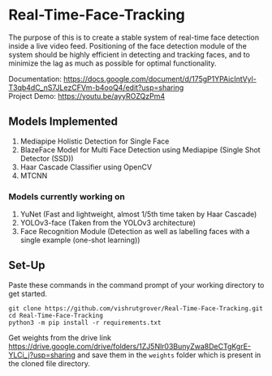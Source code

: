 # Real-Time-Face-Tracking
The purpose of this is to create a stable system of real-time face detection inside a live video feed. Positioning of the face detection module of the system should be highly efficient in detecting and tracking faces, and to minimize the lag as much as possible for optimal functionality.

Documentation: https://docs.google.com/document/d/175gP1YPAicIntVyl-T3qb4dC_nS7JLezCFVm-b4ooQ4/edit?usp=sharing
<br>
Project Demo: https://youtu.be/ayyROZQzPm4
<br>

## Models Implemented
1) Mediapipe Holistic Detection for Single Face
2) BlazeFace Model for Multi Face Detection using Mediapipe (Single Shot Detector (SSD))
3) Haar Cascade Classifier using OpenCV
4) MTCNN

### Models currently working on
1) YuNet (Fast and lightweight, almost 1/5th time taken by Haar Cascade)
2) YOLOv3-face (Taken from the YOLOv3 architecture)
3) Face Recognition Module (Detection as well as labelling faces with a single example (one-shot learning))

## Set-Up
Paste these commands in the command prompt of your working directory to get started.
~~~
git clone https://github.com/vishrutgrover/Real-Time-Face-Tracking.git
cd Real-Time-Face-Tracking
python3 -m pip install -r requirements.txt
~~~

Get weights from the drive link https://drive.google.com/drive/folders/1ZJ5Nlr03BunyZwa8DeCTgKgrE-YLCi_j?usp=sharing and save them in the ```weights``` folder which is present in the cloned file directory.
